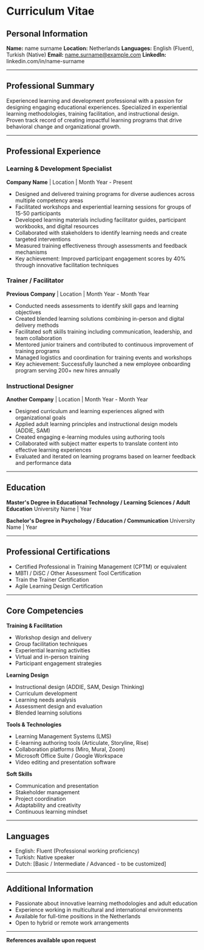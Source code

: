 # Curriculum Vitae

## Personal Information

**Name:** name surname
**Location:** Netherlands
**Languages:** English (Fluent), Turkish (Native)
**Email:** name.surname@example.com
**LinkedIn:** linkedin.com/in/name-surname

---

## Professional Summary

Experienced learning and development professional with a passion for designing engaging educational experiences. Specialized in experiential learning methodologies, training facilitation, and instructional design. Proven track record of creating impactful learning programs that drive behavioral change and organizational growth.

---

## Professional Experience

### Learning & Development Specialist
**Company Name** | Location | Month Year - Present

- Designed and delivered training programs for diverse audiences across multiple competency areas
- Facilitated workshops and experiential learning sessions for groups of 15-50 participants
- Developed learning materials including facilitator guides, participant workbooks, and digital resources
- Collaborated with stakeholders to identify learning needs and create targeted interventions
- Measured training effectiveness through assessments and feedback mechanisms
- Key achievement: Improved participant engagement scores by 40% through innovative facilitation techniques

### Trainer / Facilitator
**Previous Company** | Location | Month Year - Month Year

- Conducted needs assessments to identify skill gaps and learning objectives
- Created blended learning solutions combining in-person and digital delivery methods
- Facilitated soft skills training including communication, leadership, and team collaboration
- Mentored junior trainers and contributed to continuous improvement of training programs
- Managed logistics and coordination for training events and workshops
- Key achievement: Successfully launched a new employee onboarding program serving 200+ new hires annually

### Instructional Designer
**Another Company** | Location | Month Year - Month Year

- Designed curriculum and learning experiences aligned with organizational goals
- Applied adult learning principles and instructional design models (ADDIE, SAM)
- Created engaging e-learning modules using authoring tools
- Collaborated with subject matter experts to translate content into effective learning experiences
- Evaluated and iterated on learning programs based on learner feedback and performance data

---

## Education

**Master's Degree in Educational Technology / Learning Sciences / Adult Education**
University Name | Year

**Bachelor's Degree in Psychology / Education / Communication**
University Name | Year

---

## Professional Certifications

- Certified Professional in Training Management (CPTM) or equivalent
- MBTI / DiSC / Other Assessment Tool Certification
- Train the Trainer Certification
- Agile Learning Design Certification

---

## Core Competencies

**Training & Facilitation**
- Workshop design and delivery
- Group facilitation techniques
- Experiential learning activities
- Virtual and in-person training
- Participant engagement strategies

**Learning Design**
- Instructional design (ADDIE, SAM, Design Thinking)
- Curriculum development
- Learning needs analysis
- Assessment design and evaluation
- Blended learning solutions

**Tools & Technologies**
- Learning Management Systems (LMS)
- E-learning authoring tools (Articulate, Storyline, Rise)
- Collaboration platforms (Miro, Mural, Zoom)
- Microsoft Office Suite / Google Workspace
- Video editing and presentation software

**Soft Skills**
- Communication and presentation
- Stakeholder management
- Project coordination
- Adaptability and creativity
- Continuous learning mindset

---

## Languages

- English: Fluent (Professional working proficiency)
- Turkish: Native speaker
- Dutch: [Basic / Intermediate / Advanced - to be customized]

---

## Additional Information

- Passionate about innovative learning methodologies and adult education
- Experience working in multicultural and international environments
- Available for full-time positions in the Netherlands
- Open to hybrid or remote work arrangements

---

**References available upon request**
